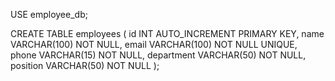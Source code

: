 USE employee_db;

CREATE TABLE employees (
    id INT AUTO_INCREMENT PRIMARY KEY,
    name VARCHAR(100) NOT NULL,
    email VARCHAR(100) NOT NULL UNIQUE,
    phone VARCHAR(15) NOT NULL,
    department VARCHAR(50) NOT NULL,
    position VARCHAR(50) NOT NULL
);
